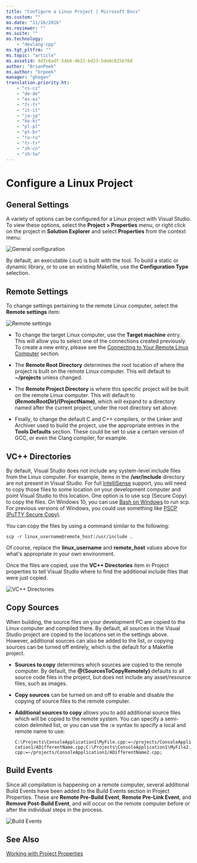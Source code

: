 ```yaml
---
title: "Configure a Linux Project | Microsoft Docs"
ms.custom: ""
ms.date: "11/16/2016"
ms.reviewer: ""
ms.suite: ""
ms.technology: 
    - "devlang-cpp"
ms.tgt_pltfrm: ""
ms.topic: "article"
ms.assetid: 4d7c6adf-54b9-4b23-bd23-5de0c825b768
author: "BrianPeek"
ms.author: "brpeek"
manager: "ghogen"
translation.priority.ht: 
    - "cs-cz"
    - "de-de"
    - "es-es"
    - "fr-fr"
    - "it-it"
    - "ja-jp"
    - "ko-kr"
    - "pl-pl"
    - "pt-br"
    - "ru-ru"
    - "tr-tr"
    - "zh-cn"
    - "zh-tw"
---
```


# Configure a Linux Project

## General Settings
A variety of options can be configured for a Linux project with Visual Studio.  To view these options, select the **Project > Properties** menu, or right click on the project in **Solution Explorer** and select **Properties** from the context menu:

![General configuration](media/settings_general.png)

By default, an executable (.out) is built with the tool.  To build a static or dynamic library, or to use an existing Makefile, use the **Configuration Type** selection.

## Remote Settings
To change settings pertaining to the remote Linux computer, select the **Remote settings** item:

![Remote settings](media/settings_remote.png)

* To change the target Linux computer, use the **Target machine** entry.  This will allow you to select one of the connections created previously.  To create a new entry, please see the [Connecting to Your Remote Linux Computer](connect-to-your-remote-linux-computer.md) section.

* The **Remote Root Directory** determines the root location of where the project is built on the remote Linux computer.  This will default to **~/projects** unless changed.

* The **Remote Project Directory** is where this specific project will be built on the remote Linux computer.  This will default to **$(RemoteRootDir)/$(ProjectName)**, which will expand to a directory named after the current project, under the root directory set above.

* Finally, to change the default C and C++ compilers, or the Linker and Archiver used to build the project, use the appropriate entries in the **Tools Defaults** section.  These could be set to use a certain version of GCC, or even the Clang compiler, for example.

## VC++ Directories
By default, Visual Studio does not include any system-level include files from the Linux computer.  For example, items in the **/usr/include** directory are not present in Visual Studio.  For full [IntelliSense](/visualstudio/ide/using-intellisense) support, you will need to copy those files to some location on your development computer and point Visual Studio to this location.  One option is to use scp (Secure Copy) to copy the files.  On Windows 10, you can use [Bash on Windows](https://msdn.microsoft.com/commandline/wsl/about) to run scp.  For previous versions of Windows, you could use something like [PSCP (PuTTY Secure Copy)](http://www.chiark.greenend.org.uk/~sgtatham/putty/download.html).

You can copy the files by using a command similar to the following:

`scp -r linux_username@remote_host:/usr/include .`

Of course, replace the **linux_username** and **remote_host** values above for what's appropriate in your own environment.

Once the files are copied, use the **VC++ Directories** item in Project properties to tell Visual Studio where to find the additional include files that were just copied.

![VC++ Directories](media/settings_directories.png)

## Copy Sources
When building, the source files on your development PC are copied to the Linux computer and compiled there.  By default, all sources in the Visual Studio project are copied to the locations set in the settings above.  However, additional sources can also be added to the list, or copying sources can be turned off entirely, which is the default for a Makefile project.

* **Sources to copy** determines which sources are copied to the remote computer.  By default, the **@(SourcesToCopyRemotely)** defaults to all source code files in the project, but does not include any asset/resource files, such as images.

* **Copy sources** can be turned on and off to enable and disable the copying of source files to the remote computer.

* **Additional sources to copy** allows you to add additional source files which will be copied to the remote system.  You can specify a semi-colon delimited list, or you can use the **:=** syntax to specify a local and remote name to use:

  `C:\Projects\ConsoleApplication1\MyFile.cpp:=~/projects/ConsoleApplication1/ADifferentName.cpp;C:\Projects\ConsoleApplication1\MyFile2.cpp:=~/projects/ConsoleApplication1/ADifferentName2.cpp;`

## Build Events
Since all compilation is happening on a remote computer, several additional Build Events have been added to the Build Events section in Project Properties.  These are **Remote Pre-Build Event**, **Remote Pre-Link Event**, and **Remove Post-Build Event**, and will occur on the remote computer before or after the individual steps in the process.

![Build Events](media/settings_buildevents.png)

## See Also
[Working with Project Properties](../ide/working-with-project-properties.md)